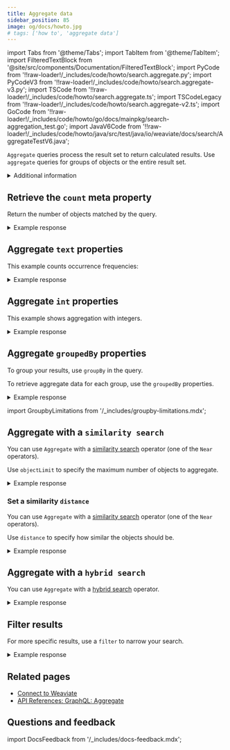 ```yaml
---
title: Aggregate data
sidebar_position: 85
image: og/docs/howto.jpg
# tags: ['how to', 'aggregate data']
---
```


import Tabs from '@theme/Tabs';
import TabItem from '@theme/TabItem';
import FilteredTextBlock from '@site/src/components/Documentation/FilteredTextBlock';
import PyCode from '!!raw-loader!/_includes/code/howto/search.aggregate.py';
import PyCodeV3 from '!!raw-loader!/_includes/code/howto/search.aggregate-v3.py';
import TSCode from '!!raw-loader!/_includes/code/howto/search.aggregate.ts';
import TSCodeLegacy from '!!raw-loader!/_includes/code/howto/search.aggregate-v2.ts';
import GoCode from '!!raw-loader!/_includes/code/howto/go/docs/mainpkg/search-aggregation_test.go';
import JavaV6Code from '!!raw-loader!/_includes/code/howto/java/src/test/java/io/weaviate/docs/search/AggregateTestV6.java';

`Aggregate` queries process the result set to return calculated results. Use `aggregate` queries for groups of objects or the entire result set.

<details>
  <summary>
    Additional information
  </summary>

To run an `Aggregate` query, specify the following:

- A target collection to search
- One or more aggregated properties, such as:

   - A meta property
   - An object property
   - The `groupedBy` property

- Select at least one sub-property for each selected property

For details, see [Aggregate](/weaviate/api/graphql/aggregate).

</details>

## Retrieve the `count` meta property

Return the number  of objects matched by the query.

<Tabs groupId="languages">
  <TabItem value="py" label="Python Client v4">
    <FilteredTextBlock
      text={PyCode}
      startMarker="# MetaCount Python"
      endMarker="# END MetaCount Python"
      language="py"
    />
  </TabItem>

  <TabItem value="py3" label="Python Client v3">
    <FilteredTextBlock
      text={PyCodeV3}
      startMarker="# MetaCount Python"
      endMarker="# END MetaCount Python"
      language="pyv3"
    />
  </TabItem>

  <TabItem value="js" label="JS/TS Client v3">
    <FilteredTextBlock
      text={TSCode}
      startMarker="// MetaCount TS"
      endMarker="// END MetaCount TS"
      language="js"
    />
  </TabItem>

  <TabItem value="js2" label="JS/TS Client v2">
    <FilteredTextBlock
      text={TSCodeLegacy}
      startMarker="// MetaCount TS"
      endMarker="// END MetaCount TS"
      language="tsv2"
    />
  </TabItem>

  <TabItem value="go" label="Go">
    <FilteredTextBlock
      text={GoCode}
      startMarker="// START MetaCount"
      endMarker="// END MetaCount"
      language="gonew"
    />
  </TabItem>

  <TabItem value="java6" label="Java Client V6">
    <FilteredTextBlock
      text={JavaV6Code}
      startMarker="// START MetaCount"
      endMarker="// END MetaCount"
      language="java"
    />
  </TabItem>

  <TabItem value="graphql" label="GraphQL">
    <FilteredTextBlock
      text={PyCodeV3}
      startMarker="# MetaCount GraphQL"
      endMarker="# END MetaCount GraphQL"
      language="graphql"
    />
  </TabItem>
</Tabs>

<details>
  <summary>Example response</summary>

  The output is like this:

  <FilteredTextBlock
    text={PyCodeV3}
    startMarker="# MetaCount Expected Results"
    endMarker="# END MetaCount Expected Results"
    language="json"
  />
</details>

## Aggregate `text` properties

This example counts occurrence frequencies:

<Tabs groupId="languages">
  <TabItem value="py" label="Python Client v4">
    <FilteredTextBlock
      text={PyCode}
      startMarker="# TextProp Python"
      endMarker="# END TextProp Python"f
      language="py"
    />
  </TabItem>

  <TabItem value="py3" label="Python Client v3">
    <FilteredTextBlock
      text={PyCodeV3}
      startMarker="# TextProp Python"
      endMarker="# END TextProp Python"
      language="pyv3"
    />
  </TabItem>

  <TabItem value="js" label="JS/TS Client v3">
    <FilteredTextBlock
      text={TSCode}
      startMarker="// TextProp TS"
      endMarker="// END TextProp TS"
      language="js"
    />
  </TabItem>

  <TabItem value="js2" label="JS/TS Client v2">
    <FilteredTextBlock
      text={TSCodeLegacy}
      startMarker="// TextProp TS"
      endMarker="// END TextProp TS"
      language="tsv2"
    />
  </TabItem>

  <TabItem value="go" label="Go">
    <FilteredTextBlock
      text={GoCode}
      startMarker="// START TextProp"
      endMarker="// END TextProp"
      language="gonew"
    />
  </TabItem>

  <TabItem value="java6" label="Java Client V6">
    <FilteredTextBlock
      text={JavaV6Code}
      startMarker="// START TextProp"
      endMarker="// END TextProp"
      language="java"
    />
  </TabItem>

  <TabItem value="graphql" label="GraphQL">
    <FilteredTextBlock
      text={PyCodeV3}
      startMarker="# TextProp GraphQL"
      endMarker="# END TextProp GraphQL"
      language="graphql"
    />
  </TabItem>
</Tabs>

<details>
  <summary>Example response</summary>

  The output is like this:

  <FilteredTextBlock
    text={PyCodeV3}
    startMarker="# TextProp Expected Results"
    endMarker="# END TextProp Expected Results"
    language="json"
  />
</details>

## Aggregate `int` properties

This example shows aggregation with integers. 

<Tabs groupId="languages">
  <TabItem value="py" label="Python Client v4">
    <FilteredTextBlock
      text={PyCode}
      startMarker="# IntProp Python"
      endMarker="# END IntProp Python"
      language="py"
    />
  </TabItem>

  <TabItem value="py3" label="Python Client v3">
    <FilteredTextBlock
      text={PyCodeV3}
      startMarker="# IntProp Python"
      endMarker="# END IntProp Python"
      language="pyv3"
    />
  </TabItem>

  <TabItem value="js" label="JS/TS Client v3">
    <FilteredTextBlock
      text={TSCode}
      startMarker="// IntProp TS"
      endMarker="// END IntProp TS"
      language="js"
    />
  </TabItem>

  <TabItem value="js2" label="JS/TS Client v2">
    <FilteredTextBlock
      text={TSCodeLegacy}
      startMarker="// IntProp TS"
      endMarker="// END IntProp TS"
      language="tsv2"
    />
  </TabItem>

  <TabItem value="go" label="Go">
    <FilteredTextBlock
      text={GoCode}
      startMarker="// START IntProp"
      endMarker="// END IntProp"
      language="gonew"
    />
  </TabItem>

  <TabItem value="java6" label="Java Client V6">
    <FilteredTextBlock
      text={JavaV6Code}
      startMarker="// START IntProp"
      endMarker="// END IntProp"
      language="java"
    />
  </TabItem>

  <TabItem value="graphql" label="GraphQL">
    <FilteredTextBlock
      text={PyCodeV3}
      startMarker="# IntProp GraphQL"
      endMarker="# END IntProp GraphQL"
      language="graphql"
    />
  </TabItem>
</Tabs>

<details>
  <summary>Example response</summary>

  The output is like this:

  <FilteredTextBlock
    text={PyCodeV3}
    startMarker="# IntProp Expected Results"
    endMarker="# END IntProp Expected Results"
    language="json"
  />
</details>

## Aggregate `groupedBy` properties

To group your results, use `groupBy` in the query.

To retrieve aggregate data for each group, use the `groupedBy` properties.

<Tabs groupId="languages">
  <TabItem value="py" label="Python Client v4">
    <FilteredTextBlock
      text={PyCode}
      startMarker="# groupBy Python"
      endMarker="# END groupBy Python"
      language="py"
    />
  </TabItem>

  <TabItem value="py3" label="Python Client v3">
    <FilteredTextBlock
      text={PyCodeV3}
      startMarker="# groupBy Python"
      endMarker="# END groupBy Python"
      language="pyv3"
    />
  </TabItem>

  <TabItem value="js" label="JS/TS Client v3">
    <FilteredTextBlock
      text={TSCode}
      startMarker="// groupBy TS"
      endMarker="// END groupBy TS"
      language="js"
    />
  </TabItem>

  <TabItem value="js2" label="JS/TS Client v2">
    <FilteredTextBlock
      text={TSCodeLegacy}
      startMarker="// groupBy TS"
      endMarker="// END groupBy TS"
      language="tsv2"
    />
  </TabItem>

  <TabItem value="go" label="Go">
    <FilteredTextBlock
      text={GoCode}
      startMarker="// START groupBy"
      endMarker="// END groupBy"
      language="gonew"
    />
  </TabItem>

  <TabItem value="java6" label="Java Client V6">
    <FilteredTextBlock
      text={JavaV6Code}
      startMarker="// START GroupBy"
      endMarker="// END GroupBy"
      language="java"
    />
  </TabItem>

  <TabItem value="graphql" label="GraphQL">
    <FilteredTextBlock
      text={PyCodeV3}
      startMarker="# groupBy GraphQL"
      endMarker="# END groupBy GraphQL"
      language="graphql"
    />
  </TabItem>
</Tabs>


<details>
  <summary>Example response</summary>

  The output is like this:

  <FilteredTextBlock
    text={PyCodeV3}
    startMarker="# groupBy Expected Results"
    endMarker="# END groupBy Expected Results"
    language="json"
  />
</details>

import GroupbyLimitations from '/_includes/groupby-limitations.mdx';

<GroupbyLimitations />

## Aggregate with a `similarity search`

You can use `Aggregate` with a [similarity search](./similarity.md) operator (one of the `Near` operators).

<!-- Make sure to [limit your search results](../api/graphql/aggregate.md#limiting-the-search-space).<br/> -->
Use `objectLimit` to specify the maximum number of objects to aggregate.

<Tabs groupId="languages">
  <TabItem value="py" label="Python Client v4">
    <FilteredTextBlock
      text={PyCode}
      startMarker="# nearTextWithLimit Python"
      endMarker="# END nearTextWithLimit Python"
      language="py"
    />
  </TabItem>

  <TabItem value="py3" label="Python Client v3">
    <FilteredTextBlock
      text={PyCodeV3}
      startMarker="# nearTextWithLimit Python"
      endMarker="# END nearTextWithLimit Python"
      language="pyv3"
    />
  </TabItem>

  <TabItem value="js" label="JS/TS Client v3">
    <FilteredTextBlock
      text={TSCode}
      startMarker="// nearTextWithLimit TS"
      endMarker="// END nearTextWithLimit TS"
      language="js"
    />
  </TabItem>

  <TabItem value="js2" label="JS/TS Client v2">
    <FilteredTextBlock
      text={TSCodeLegacy}
      startMarker="// nearTextWithLimit TS"
      endMarker="// END nearTextWithLimit TS"
      language="tsv2"
    />
  </TabItem>

  <TabItem value="go" label="Go">
    <FilteredTextBlock
      text={GoCode}
      startMarker="// START nearTextWithLimit"
      endMarker="// END nearTextWithLimit"
      language="gonew"
    />
  </TabItem>

  <TabItem value="graphql" label="GraphQL">
    <FilteredTextBlock
      text={PyCodeV3}
      startMarker="# nearTextWithLimit GraphQL"
      endMarker="# END nearTextWithLimit GraphQL"
      language="graphql"
    />
  </TabItem>
</Tabs>

<details>
  <summary>Example response</summary>

  The output is like this:

  <FilteredTextBlock
    text={PyCodeV3}
    startMarker="# nearTextWithLimit Expected Results"
    endMarker="# END nearTextWithLimit Expected Results"
    language="json"
  />
</details>

### Set a similarity `distance`

You can use `Aggregate` with a [similarity search](./similarity.md) operator (one of the `Near` operators).

<!-- Make sure to [limit your search results](../api/graphql/aggregate.md#limiting-the-search-space).<br/> -->
Use `distance` to specify how similar the objects should be.

<!-- If you use `Aggregate` with a [similarity search](./similarity.md) operator (one of the `nearXXX` operators), [limit your search results](../api/graphql/aggregate.md#limiting-the-search-space). To specify how similar the objects should be, use the `distance` operator. -->

<Tabs groupId="languages">
  <TabItem value="py" label="Python Client v4">
    <FilteredTextBlock
      text={PyCode}
      startMarker="# nearTextWithDistance Python"
      endMarker="# END nearTextWithDistance Python"
      language="py"
    />
  </TabItem>

  <TabItem value="py3" label="Python Client v3">
    <FilteredTextBlock
      text={PyCodeV3}
      startMarker="# nearTextWithDistance Python"
      endMarker="# END nearTextWithDistance Python"
      language="pyv3"
    />
  </TabItem>

  <TabItem value="js" label="JS/TS Client v3">
    <FilteredTextBlock
      text={TSCode}
      startMarker="// nearTextWithDistance TS"
      endMarker="// END nearTextWithDistance TS"
      language="js"
    />
  </TabItem>

  <TabItem value="js2" label="JS/TS Client v2">
    <FilteredTextBlock
      text={TSCodeLegacy}
      startMarker="// nearTextWithDistance TS"
      endMarker="// END nearTextWithDistance TS"
      language="tsv2"
    />
  </TabItem>

  <TabItem value="go" label="Go">
    <FilteredTextBlock
      text={GoCode}
      startMarker="// START nearTextWithDistance"
      endMarker="// END nearTextWithDistance"
      language="gonew"
    />
  </TabItem>

  <TabItem value="graphql" label="GraphQL">
    <FilteredTextBlock
      text={PyCodeV3}
      startMarker="# nearTextWithDistance GraphQL"
      endMarker="# END nearTextWithDistance GraphQL"
      language="graphql"
    />
  </TabItem>
</Tabs>

<details>
  <summary>Example response</summary>

  The output is like this:

  <FilteredTextBlock
    text={PyCodeV3}
    startMarker="# nearTextWithDistance Expected Results"
    endMarker="# END nearTextWithDistance Expected Results"
    language="json"
  />
</details>

## Aggregate with a `hybrid search`

You can use `Aggregate` with a [hybrid search](./hybrid.md) operator.

<Tabs groupId="languages">
  <TabItem value="py" label="Python Client v4">
    <FilteredTextBlock
      text={PyCode}
      startMarker="# HybridExample"
      endMarker="# END HybridExample"
      language="py"
    />
  </TabItem>

  <TabItem value="py3" label="Python Client v3">
    <FilteredTextBlock
      text={PyCodeV3}
      startMarker="# HybridExample"
      endMarker="# END HybridExample"
      language="pyv3"
    />
  </TabItem>

  <TabItem value="js" label="JS/TS Client v3">
    <FilteredTextBlock
      text={TSCode}
      startMarker="// HybridExample"
      endMarker="// END HybridExample"
      language="js"
    />
  </TabItem>

  <TabItem value="js2" label="JS/TS Client v2">
    <FilteredTextBlock
      text={TSCodeLegacy}
      startMarker="// nearTextWithLimit TS"
      endMarker="// END nearTextWithLimit TS"
      language="tsv2"
    />
  </TabItem>

  <TabItem value="go" label="Go">
    <FilteredTextBlock
      text={GoCode}
      startMarker="// START nearTextWithLimit"
      endMarker="// END nearTextWithLimit"
      language="gonew"
    />
  </TabItem>

  <TabItem value="graphql" label="GraphQL">
    <FilteredTextBlock
      text={PyCodeV3}
      startMarker="# GraphQLHybridExample"
      endMarker="# END GraphQLHybridExample"
      language="graphql"
    />
  </TabItem>
</Tabs>

<details>
  <summary>Example response</summary>

  The output is like this:

  <FilteredTextBlock
    text={PyCodeV3}
    startMarker="# ResultsHybridExample"
    endMarker="# END ResultsHybridExample"
    language="json"
  />
</details>

## Filter results

For more specific results, use a `filter` to narrow your search.

<Tabs groupId="languages">
  <TabItem value="py" label="Python Client v4">
    <FilteredTextBlock
      text={PyCode}
      startMarker="# whereFilter Python"
      endMarker="# END whereFilter Python"
      language="py"
    />
  </TabItem>

  <TabItem value="py3" label="Python Client v3">
    <FilteredTextBlock
      text={PyCodeV3}
      startMarker="# whereFilter Python"
      endMarker="# END whereFilter Python"
      language="pyv3"
    />
  </TabItem>

  <TabItem value="js" label="JS/TS Client v3">
    <FilteredTextBlock
      text={TSCode}
      startMarker="// whereFilter TS"
      endMarker="// END whereFilter TS"
      language="js"
    />
  </TabItem>

  <TabItem value="js2" label="JS/TS Client v2">
    <FilteredTextBlock
      text={TSCodeLegacy}
      startMarker="// whereFilter TS"
      endMarker="// END whereFilter TS"
      language="tsv2"
    />
  </TabItem>

  <TabItem value="go" label="Go">
    <FilteredTextBlock
      text={GoCode}
      startMarker="// START whereFilter"
      endMarker="// END whereFilter"
      language="gonew"
    />
  </TabItem>

  <TabItem value="graphql" label="GraphQL">
    <FilteredTextBlock
      text={PyCodeV3}
      startMarker="# whereFilter GraphQL"
      endMarker="# END whereFilter GraphQL"
      language="graphql"
    />
  </TabItem>
</Tabs>

<details>
  <summary>Example response</summary>

  The output is like this:

  <FilteredTextBlock
    text={PyCodeV3}
    startMarker="# whereFilter Expected Results"
    endMarker="# END whereFilter Expected Results"
    language="json"
  />

</details>

## Related pages

- [Connect to Weaviate](/weaviate/connections/index.mdx)
- [API References: GraphQL: Aggregate](../api/graphql/aggregate.md)

## Questions and feedback

import DocsFeedback from '/_includes/docs-feedback.mdx';

<DocsFeedback/>
